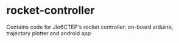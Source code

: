 # rocket-controller
Contains code for Jlo6CTEP's rocket controller: on-board arduino, trajectory plotter and android app
